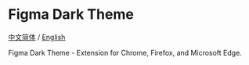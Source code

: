 # Figma Dark Theme

[中文简体](./README.zh.md) / [English](./README.md)

Figma Dark Theme - Extension for Chrome, Firefox, and Microsoft Edge.
